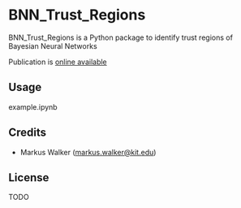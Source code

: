 # BNN_Trust_Regions

BNN_Trust_Regions is a Python package to identify trust regions of Bayesian Neural Networks

Publication is [online available](https://isas.iar.kit.edu/pdf/SDFMFI23_Walker.pdf)

## Usage 
example.ipynb

## Credits
- Markus Walker (<markus.walker@kit.edu>)

## License
TODO